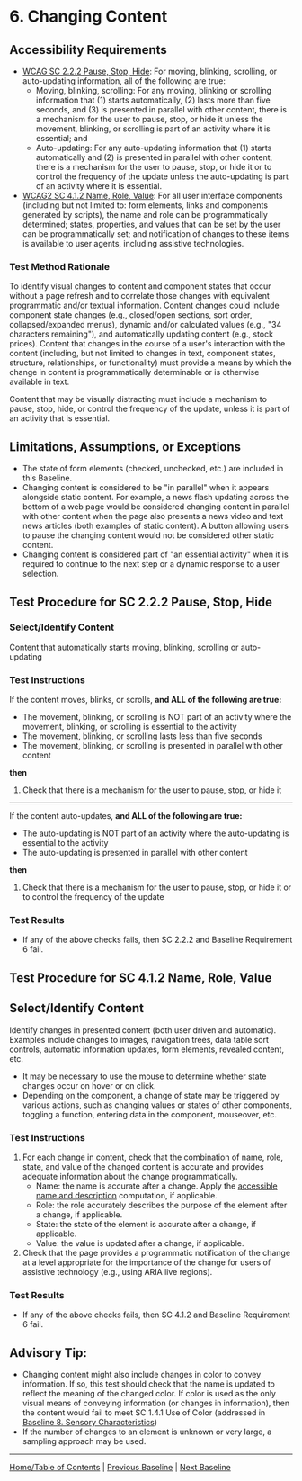 # 6. Changing Content
## Accessibility Requirements
* [WCAG SC 2.2.2 Pause, Stop, Hide](https://www.w3.org/TR/UNDERSTANDING-WCAG20/time-limits-pause.html): For moving, blinking, scrolling, or auto-updating information, all of the following are true:
    * Moving, blinking, scrolling: For any moving, blinking or scrolling information that (1) starts automatically, (2) lasts more than five seconds, and (3) is presented in parallel with other content, there is a mechanism for the user to pause, stop, or hide it unless the movement, blinking, or scrolling is part of an activity where it is essential; and
    * Auto-updating: For any auto-updating information that (1) starts automatically and (2) is presented in parallel with other content, there is a mechanism for the user to pause, stop, or hide it or to control the frequency of the update unless the auto-updating is part of an activity where it is essential.
* [WCAG2 SC 4.1.2 Name, Role, Value](https://www.w3.org/TR/UNDERSTANDING-WCAG20/ensure-compat-rsv.html): For all user interface components (including but not limited to: form elements, links and components generated by scripts), the name and role can be programmatically determined; states, properties, and values that can be set by the user can be programmatically set; and notification of changes to these items is available to user agents, including assistive technologies.

### Test Method Rationale
To identify visual changes to content and component states that occur without a page refresh and to correlate those changes with equivalent programmatic and/or textual information. Content changes could include component state changes (e.g., closed/open sections, sort order, collapsed/expanded menus), dynamic and/or calculated values (e.g., "34 characters remaining"), and automatically updating content (e.g., stock prices). Content that changes in the course of a user's interaction with the content (including, but not limited to changes in text, component states, structure, relationships, or functionality) must provide a means by which the change in content is programmatically determinable or is otherwise available in text.

Content that may be visually distracting must include a mechanism to pause, stop, hide, or control the frequency of the update, unless it is part of an activity that is essential.

## Limitations, Assumptions, or Exceptions
* The state of form elements (checked, unchecked, etc.) are included in this Baseline.
* Changing content is considered to be "in parallel" when it appears alongside static content. For example, a news flash updating across the bottom of a web page would be considered changing content in parallel with other content when the page also presents a news video and text news articles (both examples of static content). A button allowing users to pause the changing content would not be considered other static content.
* Changing content is considered part of "an essential activity" when it is required to continue to the next step or a dynamic response to a user selection. 

## Test Procedure for SC 2.2.2 Pause, Stop, Hide
### Select/Identify Content
Content that automatically starts moving, blinking, scrolling or auto-updating

### Test Instructions
If the content moves, blinks, or scrolls, **and ALL of the following are true:**
* The movement, blinking, or scrolling is NOT part of an activity where the movement, blinking, or scrolling is essential to the activity
* The movement, blinking, or scrolling lasts less than five seconds
* The movement, blinking, or scrolling is presented in parallel with other content

**then**
1. Check that there is a mechanism for the user to pause, stop, or hide it 

-------------------------------------

If the content auto-updates, **and ALL of the following are true:**
* The auto-updating is NOT part of an activity where the auto-updating is essential to the activity
* The auto-updating is presented in parallel with other content

**then**
1. Check that there is a mechanism for the user to pause, stop, or hide it or to control the frequency of the update

### Test Results
* If any of the above checks fails, then SC 2.2.2 and Baseline Requirement 6 fail.

## Test Procedure for SC 4.1.2 Name, Role, Value
## Select/Identify Content
Identify changes in presented content (both user driven and automatic). Examples include changes to images, navigation trees, data table sort controls, automatic information updates, form elements, revealed content, etc. 
* It may be necessary to use the mouse to determine whether state changes occur on hover or on click.
* Depending on the component, a change of state may be triggered by various actions, such as changing values or states of other components, toggling a function, entering data in the component, mouseover, etc.

### Test Instructions
1. For each change in content, check that the combination of name, role, state, and value of the changed content is accurate and provides adequate information about the change programmatically.
   * Name: the name is accurate after a change. Apply the [accessible name and description](https://www.w3.org/TR/html-aam-1.0/#accessible-name-and-description-computation) computation, if applicable.
   * Role: the role accurately describes the purpose of the element after a change, if applicable.
   * State: the state of the element is accurate after a change, if applicable.
   * Value: the value is updated after a change, if applicable.
1. Check that the page provides a programmatic notification of the change at a level appropriate for the importance of the change for users of assistive technology (e.g., using ARIA live regions).

### Test Results
* If any of the above checks fails, then SC 4.1.2 and Baseline Requirement 6 fail.

## Advisory Tip:
* Changing content might also include changes in color to convey information. If so, this test should check that the name is updated to reflect the meaning of the changed color. If color is used as the only visual means of conveying information (or changes in information), then the content would fail to meet SC 1.4.1 Use of Color (addressed in [Baseline 8. Sensory Characteristics](08Sensory.md))
* If the number of changes to an element is unknown or very large, a sampling approach may be used.

----------------------------------------
[Home/Table of Contents](index.md) | [Previous Baseline](05RepetitiveContent.md) | [Next Baseline](07Images.md)
